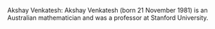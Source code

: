 Akshay Venkatesh: Akshay Venkatesh  (born 21 November 1981) is an Australian mathematician and was a professor at Stanford University.
